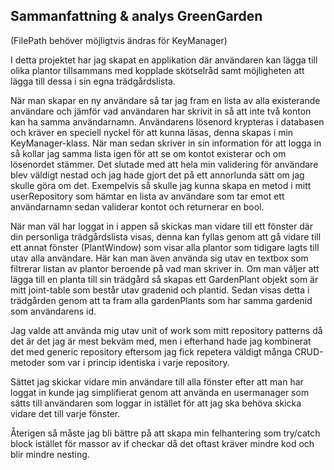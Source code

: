 ## Sammanfattning & analys GreenGarden
(FilePath behöver möjligtvis ändras för KeyManager)

I detta projektet har jag skapat en applikation där användaren kan lägga till olika plantor tillsammans med kopplade skötselråd samt möjligheten att lägga till dessa i sin egna trädgårdslista.

När man skapar en ny användare så tar jag fram en lista av alla existerande användare och jämför vad användaren har skrivit in så att inte två konton kan ha samma användarnamn. Användarens lösenord krypteras i databasen och kräver en speciell nyckel för att kunna läsas, denna skapas i min KeyManager-klass. När man sedan skriver in sin information för att logga in så kollar jag samma lista igen för att se om kontot existerar och om lösenordet stämmer. Det slutade med att hela min validering för användare blev väldigt nestad och jag hade gjort det på ett annorlunda sätt om jag skulle göra om det. Exempelvis så skulle jag kunna skapa en metod i mitt userRepository som hämtar en lista av användare som tar emot ett användarnamn sedan validerar kontot och returnerar en bool. 

När man väl har loggat in i appen så skickas man vidare till ett fönster där din personliga trädgårdslista visas, denna kan fyllas genom att gå vidare till ett annat fönster (PlantWindow) som visar alla plantor som tidigare lagts till utav alla användare. Här kan man även använda sig utav en textbox som filtrerar listan av plantor beroende på vad man skriver in. Om man väljer att lägga till en planta till sin trädgård så skapas ett GardenPlant objekt som är mitt joint-table som består utav gradenid och plantid. Sedan visas detta i trädgården genom att ta fram alla gardenPlants som har samma gardenid som användarens id. 

Jag valde att använda mig utav unit of work som mitt repository patterns då det är det jag är mest bekväm med, men i efterhand hade jag kombinerat det med generic repository eftersom jag fick repetera väldigt många  CRUD-metoder som var i princip identiska i varje repository. 

Sättet jag skickar vidare min användare till alla fönster efter att man har loggat in kunde jag simplifierat genom att använda en usermanager som sätts till användaren som loggar in istället för att jag ska  behöva skicka vidare det till varje fönster. 

Återigen så måste jag bli bättre på att skapa min felhantering som try/catch block istället för massor av if checkar då det oftast kräver mindre kod och blir mindre nesting.